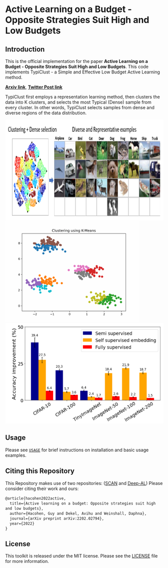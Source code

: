 # Active Learning on a Budget - Opposite Strategies Suit High and Low Budgets

## Introduction

This is the official implementation for the paper **Active Learning on a Budget - Opposite Strategies Suit High and Low Budgets**. 
This code implements TypiClust - a Simple and Effective Low Budget Active Learning method.

[**Arxiv link**](https://arxiv.org/abs/2202.02794), 
[**Twitter Post link**](https://twitter.com/AvihuDkl/status/1529385835694637058)

TypiClust first employs a representation learning method, then clusters the data into K clusters, and selects the most Typical (Dense) sample from every cluster. In other words, TypiClust selects samples from dense and diverse regions of the data distribution.

<img src="./cifar_selection.png" height="320">
<img src="./2d_selection_gif.gif" height="320">

<img src="./results.png" height="320">

## Usage

Please see [`USAGE`](USAGE.md) for brief instructions on installation and basic usage examples.

## Citing this Repository
This Repository makes use of two repositories: ([SCAN](https://github.com/wvangansbeke/Unsupervised-Classification) and [Deep-AL](https://github.com/acl21/deep-active-learning-pytorch))
Please consider citing their work and ours:
```
@article{hacohen2022active,
  title={Active learning on a budget: Opposite strategies suit high and low budgets},
  author={Hacohen, Guy and Dekel, Avihu and Weinshall, Daphna},
  journal={arXiv preprint arXiv:2202.02794},
  year={2022}
}
```

## License
This toolkit is released under the MIT license. Please see the [LICENSE](LICENSE) file for more information.
